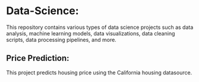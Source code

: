 # Data-Science:
This repository contains various types of data science projects such as data analysis, machine learning models, data visualizations, data cleaning scripts, data processing pipelines, and more.
## Price Prediction:
This project predicts housing price using the California housing datasource.
